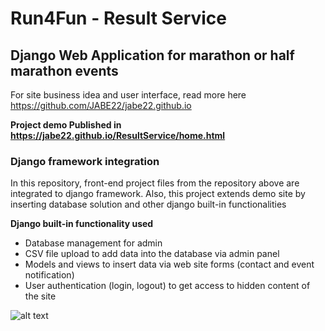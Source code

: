 # Run4Fun - Result Service
## Django Web Application for marathon or half marathon events

For site business idea and user interface, read more here https://github.com/JABE22/jabe22.github.io

**Project demo Published in https://jabe22.github.io/ResultService/home.html**

### Django framework integration

In this repository, front-end project files from the repository above are integrated to django framework. Also, this project extends demo site by inserting database solution and other django built-in functionalities

**Django built-in functionality used**
- Database management for admin
- CSV file upload to add data into the database via admin panel
- Models and views to insert data via web site forms (contact and event notification)
- User authentication (login, logout) to get access to hidden content of the site

![alt text](https://www.google.com/url?sa=i&url=https%3A%2F%2Fbmu-verlag.de%2Fmodel-view-controller-mvc-softwareentwicklungsmuster%2F&psig=AOvVaw3_EOiraFdjubmccOAJckBN&ust=1654517193468000&source=images&cd=vfe&ved=0CAwQjRxqFwoTCLCx3JWjlvgCFQAAAAAdAAAAABAD)

### 
